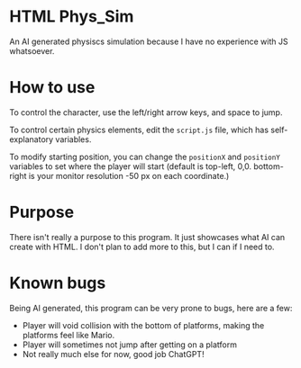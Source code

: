 # HTML Phys_Sim
An AI generated physiscs simulation because I have no experience with JS whatsoever.

# How to use
To control the character, use the left/right arrow keys, and space to jump.

To control certain physics elements, edit the `script.js` file, which has self-explanatory variables.

To modify starting position, you can change the `positionX` and `positionY` variables to set where the player will start (default is top-left, 0,0. bottom-right is your monitor resolution -50 px on each coordinate.)

# Purpose
There isn't really a purpose to this program. It just showcases what AI can create with HTML. I don't plan to add more to this, but I can if I need to.

# Known bugs
Being AI generated, this program can be very prone to bugs, here are a few:

- Player will void collision with the bottom of platforms, making the platforms feel like Mario.
- Player will sometimes not jump after getting on a platform
- Not really much else for now, good job ChatGPT!
